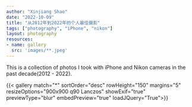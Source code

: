 ```yaml
---
author: "Xinjiang Shao"
date: "2022-10-09"
title: "从2012年到2022年的个人最佳摄影"
tags: ["photography", "iPhone", "nikon"]
layout: photography
resources:
- name: gallery
  src: 'images/**.jpeg'
---
```


This is a collection of photos I took with iPhone and Nikon cameras in the past decade(2012 - 2022).

{{< gallery match="*" sortOrder="desc" rowHeight="150" margins="5" resizeOptions="900x900 q90 Lanczos" showExif="true" previewType="blur" embedPreview="true" loadJQuery="True">}}
